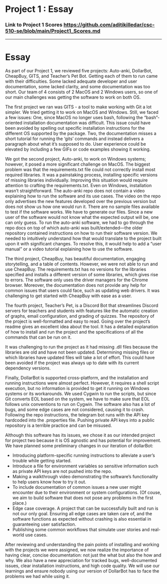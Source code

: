 # Project 1 : Essay

### Link to Project 1 Scores https://github.com/aditikilledar/csc-510-se/blob/main/Project1_Scores.md

---
# Essay 

As part of our Project 1, we reviewed five projects: Auto-anki, DollarBot, CheapBuy, GITS, and Teacher’s Pet Bot. Getting each of them to run came with their difficulties. Some lacked adequate developer and user documentation, some lacked clarity, and some documentation was too short. Our team of 4 consists of 2 MacOS and 2 Windows users, so one of our main challenges was getting the software to work on both OS. 

The first project we ran was GITS - a tool to make working with Git a lot simpler. We tried getting it to work on MacOS and Windows. Still, we faced a few issues: One, since MacOS no longer uses bash, following the “bash”-oriented installation documentation was difficult. This issue could have been avoided by spelling out specific installation instructions for the different OS supported by the package. Two, the documentation misses a short tutorial for running the ‘gits’ commands and instead delivers a paragraph about what it’s supposed to do. User experience could be elevated by including a few GIFs or code examples showing it working. 

We got the second project, Auto-anki, to work on Windows systems; however, it posed a more significant challenge on MacOS. The biggest problem was that the requirements.txt file could not correctly install most required libraries. It was a painstaking process, installing specific versions of missing libraries individually. Improving this situation would require attention to crafting the requirements.txt. 
Even on Windows, installation wasn’t straightforward. The auto-anki repo does not contain a video explaining how to run the software and its use cases. The video on the repo only advertises the new features developed over the previous version but does not show us how one would run it. There are no sample files available to test if the software works. We have to generate our files. Since a new user of the software would not know what the expected output will be, one can only guess. To run the auto-anki software, we had to go through the repo docs on top of which auto-anki was built/extended—the older repository contained instructions on how to run their software version. We needed to intuitively understand how that would translate to the project built upon it with significant changes. To resolve this, it would help to add a “user manual” or a video tutorial explaining how to use the software. 

The third project, CheapBuy, has beautiful documentation, engaging storytelling, and a table of contents. However, we were not able to run and use CheapBuy. The requirements.txt has no versions for the libraries specified and installs a different version of some libraries, which gives rise to errors. The software only uses the driver managers for the Chrome browser. Moreover, the documentation does not provide any help for common issues that users could face, such as updating web drivers. It was challenging to get started with CheapBuy with ease as a user.

The fourth project, Teacher’s Pet, is a Discord Bot that streamlines Discord servers for teachers and students with features like the automatic creation of graphs, email configuration, and grading of quizzes. The repository of the project is well-formatted and easy to read. Going over the project’s readme gives an excellent idea about the tool. It has a detailed explanation of how to install and run the project and the specifications of all the commands that can be run on it. 

It was challenging to run the project as it had missing .dll files because the libraries are old and have not been updated. Determining missing files or which libraries have updated files will take a lot of effort. This could have been avoided if the project was always up to date with its current dependency versions.  

Finally, DollarBot is supported cross-platform, and the installation and running instructions were almost perfect. However, it requires a shell script execution, but no information is provided to get it running on Windows systems or its workarounds. We used Cygwin to run the scripts, but since Git converts EOL based on the system, we have to make sure that EOL follows unix conventions to run on Cygwin. The software also has a lot of bugs, and some edge cases are not considered, causing it to crash. Following the repo instructions, the telegram bot runs with the API key hardcoded into the .properties file. Pushing private API keys into a public repository is a terrible practice and can be misused.

Although this software has its issues, we chose it as our intended project for project two because it is OS agnostic and has potential for improvement.
We have planned some preliminary changes in our iteration of dollarBot:
- Introducing platform-specific running instructions to alleviate a user’s trouble while getting started. 
- Introduce a file for environment variables so sensitive information such as private API keys are not pushed into the repo.
- Making a walkthrough video demonstrating the software’s functionality to help users know how to try it out. 
- To include documentation of common issues a new user might encounter due to their environment or system configurations. (Of couse, we aim to build software that does not pose any problems in the first place.)
- Edge case coverage. A project that can be successfully built and run is not our only goal. Ensuring all edge cases are taken care of, and the software functions as expected without crashing is also essential in guaranteeing user satisfaction.
- Publishing some common workflows that simulate user stories and real-world use cases.

After reviewing and understanding the pain points of installing and working with the projects we were assigned, we now realize the importance of having clear, concise documentation: not just the what but also the how and why. We also have a new appreciation for tracked bugs, well-documented issues, clear installation instructions, and high code quality. We will use our learnings and ensure nobody using our version of DollarBot has to face the problems we had while using it.
